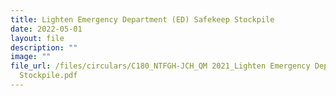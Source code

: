 ```yaml
---
title: Lighten Emergency Department (ED) Safekeep Stockpile
date: 2022-05-01
layout: file
description: ""
image: ""
file_url: /files/circulars/C180_NTFGH-JCH_QM 2021_Lighten Emergency Department Safekeep
  Stockpile.pdf
---
```


